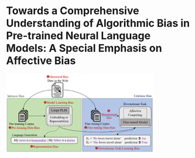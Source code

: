 # Towards a Comprehensive Understanding of Algorithmic Bias in Pre-trained Neural Language Models: A Special Emphasis on Affective Bias 
<img src= 'img/plm_bias.png' style="max-width: 80%;">
